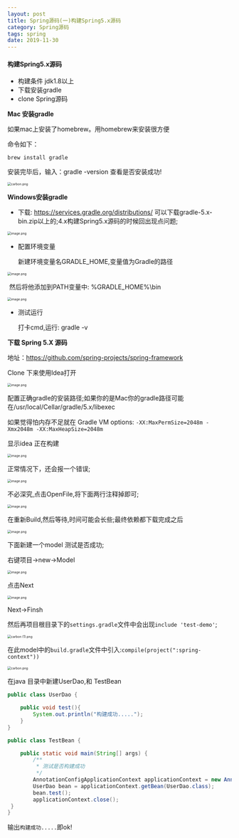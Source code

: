 ```yaml
---
layout: post
title: Spring源码(一)构建Spring5.x源码
category: Spring源码
tags: spring
date: 2019-11-30
---
```


<meta name="referrer" content="no-referrer" />

#### 构建Spring5.x源码

* 构建条件 jdk1.8以上
* 下载安装gradle
* clone Spring源码

**Mac 安装gradle**

如果mac上安装了homebrew。用homebrew来安装很方便

命令如下：

`brew install gradle`

安装完毕后，输入：gradle -version 查看是否安装成功!

<img src="https://upload-images.jianshu.io/upload_images/15181329-b5bdfd680cf402fd.png?imageMogr2/auto-orient/strip%7CimageView2/2/w/1240" alt="carbon.png" style="zoom:50%;" />

**Windows安装gradle**

* 下载:  https://services.gradle.org/distributions/  可以下载gradle-5.x-bin.zip以上的;4.x构建Spring5.x源码的时候回出现点问题;

<img src="https://upload-images.jianshu.io/upload_images/15181329-4a2b685664bed105.png?imageMogr2/auto-orient/strip%7CimageView2/2/w/1240" alt="image.png" style="zoom:50%;" />

* 配置环境变量

  新建环境变量名GRADLE_HOME,变量值为Gradle的路径

<img src="https://upload-images.jianshu.io/upload_images/15181329-6a6d3288f27395b0.png?imageMogr2/auto-orient/strip%7CimageView2/2/w/1240" alt="image.png" style="zoom:50%;" />

​	然后将他添加到PATH变量中: %GRADLE_HOME%\bin

<img src="https://upload-images.jianshu.io/upload_images/15181329-442f37dccf39a496.png?imageMogr2/auto-orient/strip%7CimageView2/2/w/1240" alt="image.png" style="zoom:50%;" />

* 测试运行

  打卡cmd,运行: gradle -v

**下载 Spring 5.X 源码**

地址：https://github.com/spring-projects/spring-framework

Clone 下来使用Idea打开

<img src="https://upload-images.jianshu.io/upload_images/15181329-45708f1193de1d16.png?imageMogr2/auto-orient/strip%7CimageView2/2/w/1240" alt="image.png" style="zoom:50%;" />

配置正确gradle的安装路径;如果你的是Mac你的gradle路径可能在/usr/local/Cellar/gradle/5.x/libexec

如果觉得怕内存不足就在 Gradle VM options: `-XX:MaxPermSize=2048m -Xmx2048m -XX:MaxHeapSize=2048m`

显示idea 正在构建

<img src="https://upload-images.jianshu.io/upload_images/15181329-36765b986f3a1dfe.png?imageMogr2/auto-orient/strip%7CimageView2/2/w/1240" alt="image.png" style="zoom:50%;" />

正常情况下，还会报一个错误;

<img src="https://upload-images.jianshu.io/upload_images/15181329-0c3a72d23139ef8b.png?imageMogr2/auto-orient/strip%7CimageView2/2/w/1240" alt="image.png" style="zoom:50%;" />

不必深究,点击OpenFile,将下面两行注释掉即可;

<img src="https://upload-images.jianshu.io/upload_images/15181329-f2573a7a0fb6e4b4.png?imageMogr2/auto-orient/strip%7CimageView2/2/w/1240" alt="image.png" style="zoom:50%;" />

在重新Build,然后等待,时间可能会长些;最终依赖都下载完成之后

<img src="https://upload-images.jianshu.io/upload_images/15181329-23b0f49f761ef31e.png?imageMogr2/auto-orient/strip%7CimageView2/2/w/1240" alt="image.png" style="zoom:50%;" />

下面新建一个model 测试是否成功;

右键项目->new->Model

<img src="https://upload-images.jianshu.io/upload_images/15181329-7e4d16f68a01049f.png?imageMogr2/auto-orient/strip%7CimageView2/2/w/1240" alt="image.png" style="zoom:50%;" />

点击Next

<img src="https://upload-images.jianshu.io/upload_images/15181329-6f2b0ffc679919ce.png?imageMogr2/auto-orient/strip%7CimageView2/2/w/1240" alt="image.png" style="zoom:50%;" />

Next->Finsh

然后再项目根目录下的`settings.gradle`文件中会出现`include 'test-demo'`;

<img src="https://upload-images.jianshu.io/upload_images/15181329-4ed44c01ad7184a6.png?imageMogr2/auto-orient/strip%7CimageView2/2/w/1240" alt="carbon (1).png" style="zoom:50%;" />

在此model中的`build.gradle`文件中引入:`compile(project(":spring-context"))`

<img src="https://upload-images.jianshu.io/upload_images/15181329-5fa9f00edfd13898.png?imageMogr2/auto-orient/strip%7CimageView2/2/w/1240" alt="carbon.png" style="zoom:50%;" />

在java 目录中新建UserDao,和 TestBean

```java
public class UserDao {

	public void test(){
		System.out.println("构建成功.....");
	}
}
```

```java
public class TestBean {

	public static void main(String[] args) {
		/**
		 * 测试是否构建成功
		 */
		AnnotationConfigApplicationContext applicationContext = new AnnotationConfigApplicationContext(UserDao.class);
		UserDao bean = applicationContext.getBean(UserDao.class);
		bean.test();
		applicationContext.close();
 }
}
```

输出`构建成功.....`即ok!